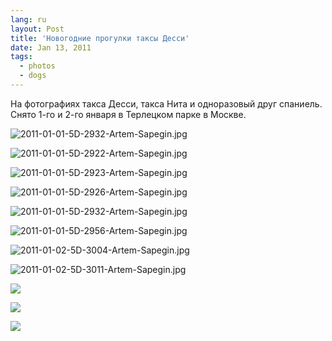 ```yaml
---
lang: ru
layout: Post
title: 'Новогодние прогулки таксы Десси'
date: Jan 13, 2011
tags:
  - photos
  - dogs
---
```


На фотографиях такса Десси, такса Нита и одноразовый друг спаниель. Снято 1-го и 2-го января в Терлецком парке в Москве.

![2011-01-01-5D-2932-Artem-Sapegin.jpg](photo://1130)

<!--more-->

![2011-01-01-5D-2922-Artem-Sapegin.jpg](photo://1127)

![2011-01-01-5D-2923-Artem-Sapegin.jpg](photo://1128)

![2011-01-01-5D-2926-Artem-Sapegin.jpg](photo://1129)

![2011-01-01-5D-2932-Artem-Sapegin.jpg](photo://1130)

![2011-01-01-5D-2956-Artem-Sapegin.jpg](photo://1131)

![2011-01-02-5D-3004-Artem-Sapegin.jpg](photo://1132)

![2011-01-02-5D-3011-Artem-Sapegin.jpg](photo://1133)

![](http://wow.sapegin.me/322g390F2U2B/2011-01-02-5D-3014-Artem-Sapegin.jpg)

![](http://wow.sapegin.me/2x2t0y2S2O1r/2011-01-02-5D-3018-Artem-Sapegin.jpg)

![](http://wow.sapegin.me/2J0W170g392X/2011-01-02-5D-3019-Artem-Sapegin.jpg)
